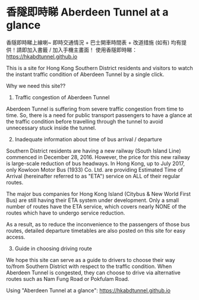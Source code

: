 # 香隧即時睇 Aberdeen Tunnel at a glance

香隧即時睇上線喇~
即時交通情況 + 巴士開車時間表 + 改道措施 (如有) 均有提供！請即加入書籤 / 加入手機主畫面！
使用香隧即時睇： https://hkabdtunnel.github.io

This is a site for Hong Kong Southern District residents and visitors to watch the instant traffic condition of Aberdeen Tunnel by a single click.


Why we need this site??

1) Traffic congestion of Aberdeen Tunnel

Aberdeen Tunnel is suffering from severe traffic congestion from time to time. So, there is a need for public transport passengers to have a glance at the traffic condition before travelling through the tunnel to avoid unnecessary stuck inside the tunnel.

2) Inadequate information about time of bus arrival / departure

Southern District residents are having a new railway (South Island Line) commenced in December 28, 2016. However, the price for this new railway is large-scale reduction of bus headways. In Hong Kong, up to July 2017, only Kowloon Motor Bus (1933) Co. Ltd. are providing Estimated Time of Arrival (hereinafter referred to as "ETA") service on ALL of their regular routes.

The major bus companies for Hong Kong Island (Citybus & New World First Bus) are still having their ETA system under development. Only a small number of routes have the ETA service, which covers nearly NONE of the routes which have to undergo service reduction. 

As a result, as to reduce the inconvenience to the passengers of those bus routes, detailed departure timetables are also posted on this site for easy access.

3) Guide in choosing driving route

We hope this site can serve as a guide to drivers to choose their way to/from Southern District with respect to the traffic condition. When Aberdeen Tunnel is congested, they can choose to drive via alternative routes such as Nam Fung Road or Pokfulam Road.

Using "Aberdeen Tunnel at a glance": https://hkabdtunnel.github.io
